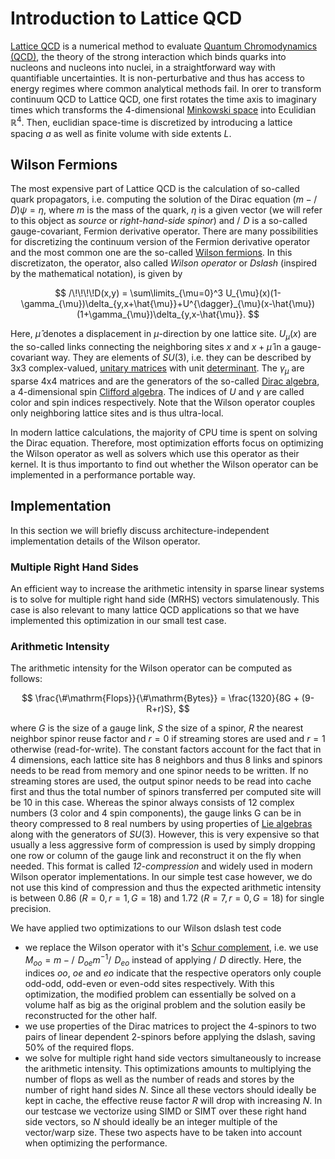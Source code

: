 # Introduction to Lattice QCD

[Lattice QCD](https://en.wikipedia.org/wiki/Lattice_QCD) is a numerical method to evaluate [Quantum Chromodynamics (QCD)](https://en.wikipedia.org/wiki/Quantum_chromodynamics),
the theory of the strong interaction which binds quarks into nucleons and nucleons into nuclei,
in a straightforward way with quantifiable uncertainties. It is non-perturbative and thus has access
to energy regimes where common analytical methods fail.
In orer to transform continuum QCD to Lattice QCD, one first rotates the time axis to imaginary times which 
transforms the 4-dimensional [Minkowski space](https://en.wikipedia.org/wiki/Minkowski_space) into Eculidian $\mathbb{R}^4$. Then,
euclidian space-time is discretized by introducing a lattice spacing $a$ as well as finite volume with side extents $L$.

## Wilson Fermions
The most expensive part of Lattice QCD is the calculation of so-called quark propagators, i.e.
computing the solution of the Dirac equation
$(m - /\!\!\!\!D)\psi = \eta$, where $m$ is the mass of the quark, $\eta$ is a given vector (we will refer to this object as *source* or *right-hand-side spinor*)
and $/\!\!\!\!D$ is a so-called gauge-covariant, Fermion derivative operator. There are many possibilities for discretizing the
continuum version of the Fermion derivative operator and the most common one are the so-called [Wilson fermions](). In this discretizaton,
the operator, also called *Wilson operator* or *Dslash* (inspired by the mathematical notation), is given by

$$
/\!\!\!\!D(x,y) = \sum\limits_{\mu=0}^3 U_{\mu}(x)(1-\gamma_{\mu})\delta_{y,x+\hat{\mu}}+U^{\dagger}_{\mu}(x-\hat{\mu})(1+\gamma_{\mu})\delta_{y,x-\hat{\mu}}.
$$

Here, $\hat{\mu}$ denotes a displacement in $\mu$-direction by one lattice site. $U_{\mu}(x)$ are the so-called links connecting the neighboring sites $x$ and $x+\hat{\mu}$ in a gauge-covariant way. They are elements of $SU(3)$, i.e. they can be described by 3x3 complex-valued, [unitary matrices](https://en.wikipedia.org/wiki/Unitary_matrix) with unit [determinant](https://en.wikipedia.org/wiki/Determinant). The $\gamma_{\mu}$ are sparse 4x4 matrices and are the generators of the so-called [Dirac algebra](https://en.wikipedia.org/wiki/Dirac_algebra), a 4-dimensional spin [Clifford algebra](https://en.wikipedia.org/wiki/Clifford_algebra). The indices of $U$ and $\gamma$ are called color and spin indices respectively. 
Note that the Wilson operator couples only neighboring lattice sites and is thus ultra-local.

In modern lattice calculations, the majority of CPU time is spent on solving the Dirac equation. Therefore,
most optimization efforts focus on optimizing the Wilson operator as well as solvers which use this operator as their kernel.
It is thus importanto to find out whether the Wilson operator can be implemented in a performance portable way.

## Implementation
In this section we will briefly discuss architecture-independent implementation details of the Wilson operator. 

### Multiple Right Hand Sides
An efficient way to increase the arithmetic intensity in sparse linear systems is to solve for multiple right hand side (MRHS) vectors simulatenously.
This case is also relevant to many lattice QCD applications so that we have implemented this optimization in our small test case. 

### Arithmetic Intensity
The arithmetic intensity for the Wilson operator can be computed as follows:

$$
\frac{\#\mathrm{Flops}}{\#\mathrm{Bytes}} = \frac{1320}{8G + (9-R+r)S},
$$

where $G$ is the size of a gauge link, $S$ the size of a spinor, $R$ the nearest neighbor spinor reuse factor and $r=0$ if streaming stores are used and $r=1$ otherwise (read-for-write). The constant factors account for the fact that in 4 dimensions, each lattice site has 8 neighbors and thus 8 links and spinors needs to be read from memory and one spinor needs to be written. If no streaming stores are used, the output spinor needs to be read into cache first and thus the total number of spinors transferred per computed site will be 10 in this case. Whereas the spinor always consists of 12 complex numbers (3 color and 4 spin components), the gauge links G can be in theory compressed to 8 real numbers by using properties of [Lie algebras](https://en.wikipedia.org/wiki/Lie_algebra) along with the generators of $SU(3)$. However, this is very expensive so that usually a less aggressive form of compression is used by simply dropping one row or column of the gauge link and reconstruct it on the fly when needed. This format is called *12-compression* and widely used in modern Wilson operator implementations. In our simple test case however, we do not use this kind of compression and thus the expected arithmetic intensity is between $0.86$ $(R=0,\,r=1,\,G=18)$ and $1.72$ $(R=7,\,r=0,\,G=18)$ for single precision.

We have applied two optimizations to our Wilson dslash test code

* we replace the Wilson operator with it's [Schur complement](https://en.wikipedia.org/wiki/Schur_complement), i.e. we use $M_{oo} = m - /\!\!\!\!D_{oe} m^{-1} /\!\!\!\!D_{eo}$ instead of applying $/\!\!\!\!D$ directly. Here, the indices $oo$, $oe$ and $eo$ indicate that the respective operators only couple odd-odd, odd-even or even-odd sites respectively. With this optimization, the modified problem can essentially be solved on a volume half as big as the original problem and the solution easily be reconstructed for the other half.
* we use properties of the Dirac matrices to project the 4-spinors to two pairs of linear dependent 2-spinors before applying the dslash, saving 50% of the required flops.
* we solve for multiple right hand side vectors simultaneously to increase the arithmetic intensity. This optimizations amounts to multiplying the number of flops as well as the number of reads and stores by the number of right hand sides $N$. Since all these vectors should ideally be kept in cache, the effective reuse factor $R$ will drop with increasing $N$. In our testcase we vectorize using SIMD or SIMT over these right hand side vectors, so $N$ should ideally be an integer multiple of the vector/warp size. These two aspects have to be taken into account when optimizing the performance.
